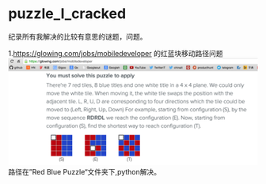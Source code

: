 # puzzle_I_cracked
纪录所有我解决的比较有意思的谜题，问题。

1.https://glowing.com/jobs/mobiledeveloper 的红蓝块移动路径问题 
<img src="/1Red Blue Puzzle/1Red-blue-puzzle-Qustion问题描述.png" alt="alt text" title="Title" />
路径在”Red Blue Puzzle“文件夹下,python解决。

